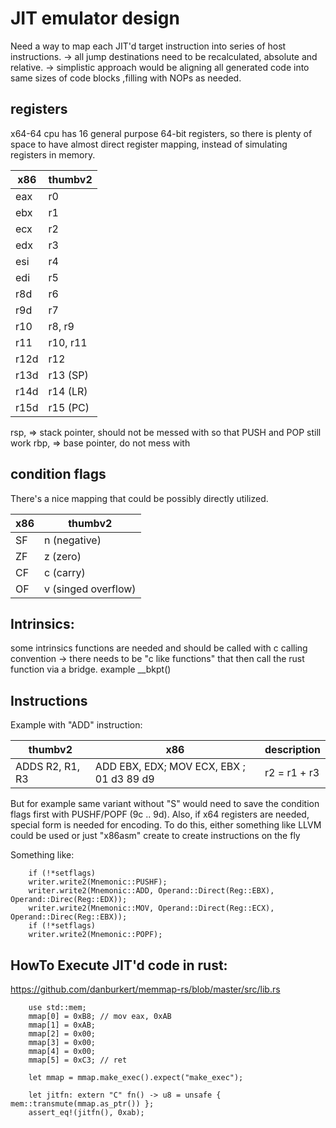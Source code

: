 JIT emulator design
===================

Need a way to map each JIT'd target instruction into series of host instructions.
-> all jump destinations need to be recalculated, absolute and relative.
-> simplistic approach would be aligning all generated code into same sizes of code blocks ,filling with NOPs as needed.

registers
--------------

x64-64 cpu has 16 general purpose 64-bit registers, so there is plenty of space to
have almost direct register mapping, instead of simulating registers in memory.

| x86    |   thumbv2 |  
|------- | --------- |
| eax    | r0        |
| ebx    | r1        |
| ecx    | r2        |
| edx    | r3        |
| esi    | r4        |
| edi    | r5        |
| r8d    | r6        |
| r9d    | r7        |
| r10    | r8, r9    |
| r11    | r10, r11  |
| r12d   | r12       |
| r13d   | r13 (SP)  |
| r14d   | r14 (LR)  |
| r15d   | r15 (PC)  |

rsp, => stack pointer, should not be messed with so that PUSH and POP still work
rbp, => base pointer, do not mess with

condition flags
--------------------

There's a nice mapping that could be possibly directly utilized.

| x86    |   thumbv2 |  
|------- | --------- |
| SF     |  n (negative) |
| ZF     |  z (zero)  |
| CF     |  c (carry) |
| OF     |  v (singed overflow)       |



Intrinsics:
-----------
some intrinsics functions are needed and should be called with c calling convention
-> there needs to be "c like functions" that then call the rust function via a bridge.
example __bkpt() 

Instructions
-----------------

Example with "ADD" instruction:

| thumbv2          | x86       |description             |  
|----------------- | --------- | ---------------------- |
| ADDS R2, R1, R3  | ADD EBX, EDX;  MOV ECX, EBX ; 01 d3 89 d9 | r2 = r1 + r3           |
But for example same variant without "S" would need to save the condition flags first with PUSHF/POPF (9c .. 9d). Also, if x64 registers are needed, special form
is needed for encoding.
To do this, either something like LLVM could be used or just "x86asm" create to create instructions on the fly

Something like:

        if (!*setflags)
        writer.write2(Mnemonic::PUSHF); 
        writer.write2(Mnemonic::ADD, Operand::Direct(Reg::EBX), Operand::Direc(Reg::EDX)); 
        writer.write2(Mnemonic::MOV, Operand::Direct(Reg::ECX), Operand::Direc(Reg::EBX)); 
        if (!*setflags)
        writer.write2(Mnemonic::POPF); 

HowTo Execute JIT'd code in rust:
-------------------

https://github.com/danburkert/memmap-rs/blob/master/src/lib.rs

        use std::mem;
        mmap[0] = 0xB8; // mov eax, 0xAB
        mmap[1] = 0xAB;
        mmap[2] = 0x00;
        mmap[3] = 0x00;
        mmap[4] = 0x00;
        mmap[5] = 0xC3; // ret

        let mmap = mmap.make_exec().expect("make_exec");

        let jitfn: extern "C" fn() -> u8 = unsafe { mem::transmute(mmap.as_ptr()) };
        assert_eq!(jitfn(), 0xab);
